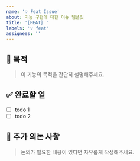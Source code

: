 ```yaml
---
name: '💡 Feat Issue'
about: 기능 구현에 대한 이슈 템플릿
title: '[FEAT] '
labels: '💡 feat'
assignees: ''
---
```


## 🎯 목적

> 이 기능의 목적을 간단히 설명해주세요.

## ✅ 완료할 일

- [ ] todo 1
- [ ] todo 2

## 💬 추가 의논 사항

> 논의가 필요한 내용이 있다면 자유롭게 작성해주세요.